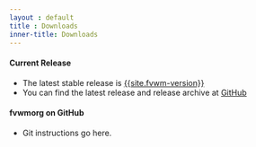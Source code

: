 ```yaml
---
layout : default
title : Downloads
inner-title: Downloads
---
```


#### Current Release

  + The latest stable release is [{{site.fvwm-version}}](https://github.com/fvwmorg/fvwm/releases/download/version-{{site.fvwm-version}}/fvwm-{{site.fvwm-version}}.tar.gz)
  + You can find the latest release and release archive at [GitHub](https://github.com/fvwmorg/fvwm/releases)

#### fvwmorg on GitHub

  + Git instructions go here.


